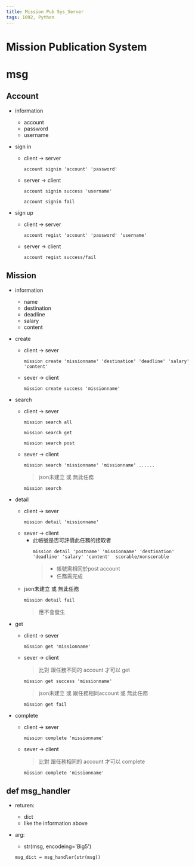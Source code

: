 ```yaml
---
title: Mission Pub Sys_Server
tags: 1092, Python
---
```


# Mission Publication System

# msg

## Account
- information
    - account
    - password
    - username

- sign in
    - client -> server
        ```python=
        account signin 'account' 'password'
        ```
    - server -> client
        ```python=
        account signin success 'username'
        ```
        ```python=
        account signin fail
        ```

- sign up
    -  client -> server
        ```python=
        account regist 'account' 'password' 'username'
        ```
    - server -> client
        ```python=
        account regist success/fail
        ```

## Mission

- information
    - name
    - destination
    - deadline
    - salary
    - content

- create
    - client -> sever
        ```python=
        mission create 'missionname' 'destination' 'deadline' 'salary' 'content'
        ```
    - sever -> client
        ```python=
        mission create success 'missionname'
        ```

- search
    - client -> sever
        ```python=
        mission search all
        ```
        ```python=
        mission search get
        ```
        ```python=
        mission search post
        ```
    - sever -> client
        ```python=
        mission search 'missionname' 'missionname' ......
        ```
        > json未建立 或 無此任務
        ```python=
        mission search 
        ```
- detail
    - client -> sever
        ```python=
        mission detail 'missionname'
        ```
    - sever -> client
        - 此帳號是否可評價此任務的接取者
            ```python=
            mission detail 'postname' 'missionname' 'destination' 'deadline' 'salary' 'content'  scorable/nonscorable
            ```
            > - 帳號需相同於post account
            > - 任務需完成
    - json未建立 或 無此任務
        ```python=
        mission detail fail
        ```
        > 應不會發生
- get
    - client -> sever
        ```python=
        mission get 'missionname'
        ```
    - sever -> client
        > 比對 跟任務不同的 account 才可以 get
        ```python=
        mission get success 'missionname'
        ```
        > json未建立 或 跟任務相同account 或 無此任務
        ```python=
        mission get fail
        ```

- complete
    - client -> sever
        ```python=
        mission complete 'missionname'
        ```
    - sever -> client
        > 比對 跟任務相同的 account 才可以 complete
        ```python=
        mission complete 'missionname'
        ```

## def msg_handler

- returen: 
    - dict
    - like the information above

- arg: 
    - str(msg, encodeing='Big5')

    ```python=
    msg_dict = msg_handler(str(msg))
    ```
